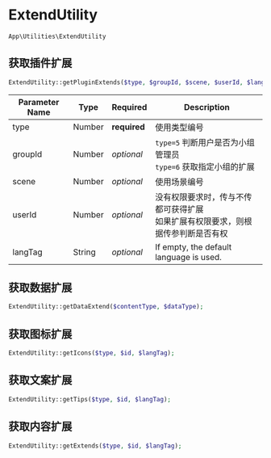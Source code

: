 # ExtendUtility

`App\Utilities\ExtendUtility`

## 获取插件扩展

```php
ExtendUtility::getPluginExtends($type, $groupId, $scene, $userId, $langTag);
```
| Parameter Name | Type | Required | Description |
| --- | --- | --- | --- |
| type | Number | **required** | 使用类型编号 |
| groupId | Number | *optional* | `type=5` 判断用户是否为小组管理员<br>`type=6` 获取指定小组的扩展 |
| scene | Number | *optional* | 使用场景编号 |
| userId | Number | *optional* | 没有权限要求时，传与不传都可获得扩展<br>如果扩展有权限要求，则根据传参判断是否有权 |
| langTag | String | *optional* | If empty, the default language is used. |

## 获取数据扩展

```php
ExtendUtility::getDataExtend($contentType, $dataType);
```

## 获取图标扩展

```php
ExtendUtility::getIcons($type, $id, $langTag);
```

## 获取文案扩展

```php
ExtendUtility::getTips($type, $id, $langTag);
```

## 获取内容扩展

```php
ExtendUtility::getExtends($type, $id, $langTag);
```
